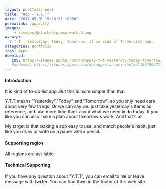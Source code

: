 ```yaml
---
layout: portfolio-post
title: "App - Y.T.T"
date: "2017-05-06 19:28:31 +0800"
permalink: /app/ytt/
images:
    - /images/@stock/big-msn-work-3.png
excerpt:
  Y.T.T - Yesterday, Today, Tomorrow. It is kind of To-Do-List app.
categories: portfolio
tags: Apps
download:
   iOS: https://itunes.apple.com/cn/app/y-t-t-yesterday-today-tomorrow/id1051072042?mt=8
   #android: https://itunes.apple.com/us/app/xian-wei-she/id1189189371?l=zh&ls=1&mt=8
---
```


#### Introduction
It is kind of to-do-list app .But this is more simple than that.

Y.T.T means "Yesterday","Today" and "Tomorrow", so you only need care about very few things. Or we can say you just take yesterday's items as reference, and take more time think about what we need to do today. If you like you can also make a plan about tomorrow's work. And that's all.

My target is that making a app easy to use, and match people's habit, just like you draw or write on a paper with a pencil.

#### Supporting region
All regions are available

#### Technical Supporting
If you have any question about "Y.T.T", you can email to me or leave message with twitter. You can find them in the footer of this web site.
